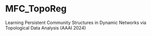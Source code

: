 # MFC_TopoReg
Learning Persistent Community Structures in Dynamic Networks via Topological Data Analysis (AAAI 2024)
